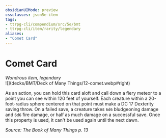 ```yaml
---
obsidianUIMode: preview
cssclasses: json5e-item
tags:
- ttrpg-cli/compendium/src/5e/bmt
- ttrpg-cli/item/rarity/legendary
aliases: 
- "Comet Card"
---
```

# Comet Card
*Wondrous item, legendary*  
![](decks/BMT/Deck of Many Things/12-comet.webp#right)  


As an action, you can hold this card aloft and call down a fiery meteor to a point you can see within 120 feet of yourself. Each creature within a 20-foot-radius sphere centered on that point must make a DC 17 Dexterity saving throw. On a failed save, a creature takes `6d6` bludgeoning damage and `6d6` fire damage, or half as much damage on a successful save. Once this property is used, it can't be used again until the next dawn.

*Source: The Book of Many Things p. 13*